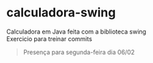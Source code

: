 # calculadora-swing

Calculadora em Java feita com a biblioteca swing<br>
Exercicio para treinar commits

> Presença para segunda-feira dia 06/02
